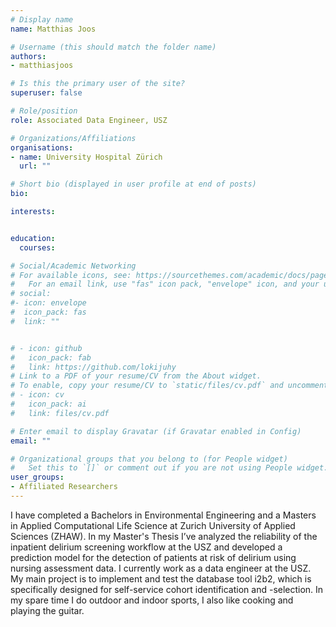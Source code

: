 ```yaml
---
# Display name
name: Matthias Joos

# Username (this should match the folder name)
authors:
- matthiasjoos

# Is this the primary user of the site?
superuser: false

# Role/position
role: Associated Data Engineer, USZ

# Organizations/Affiliations
organisations:
- name: University Hospital Zürich
  url: ""

# Short bio (displayed in user profile at end of posts)
bio: 

interests:


education:
  courses:

# Social/Academic Networking
# For available icons, see: https://sourcethemes.com/academic/docs/page-builder/#icons
#   For an email link, use "fas" icon pack, "envelope" icon, and your uzh email up to before the '@'.
# social:
#- icon: envelope
#  icon_pack: fas
#  link: ""


# - icon: github
#   icon_pack: fab
#   link: https://github.com/lokijuhy
# Link to a PDF of your resume/CV from the About widget.
# To enable, copy your resume/CV to `static/files/cv.pdf` and uncomment the lines below.
# - icon: cv
#   icon_pack: ai
#   link: files/cv.pdf

# Enter email to display Gravatar (if Gravatar enabled in Config)
email: ""

# Organizational groups that you belong to (for People widget)
#   Set this to `[]` or comment out if you are not using People widget.
user_groups:
- Affiliated Researchers
---
```


I have completed a Bachelors in Environmental Engineering and a Masters in Applied Computational Life Science at Zurich University of Applied Sciences (ZHAW). In my Master's Thesis I’ve analyzed the reliability of the inpatient delirium screening workflow at the USZ and developed a prediction model for the detection of patients at risk of delirium using nursing assessment data. I currently work as a data engineer at the USZ. My main project is to implement and test the database tool i2b2, which is specifically designed for self-service cohort identification and -selection. In my spare time I do outdoor and indoor sports, I also like cooking and playing the guitar.
